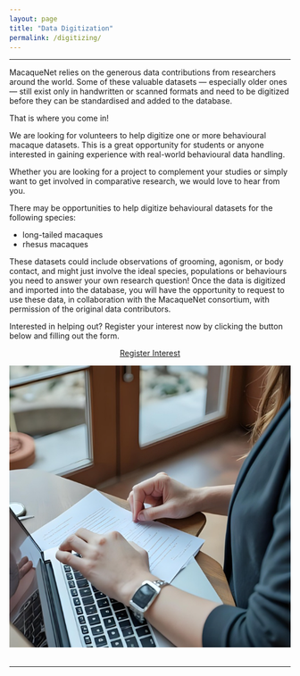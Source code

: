 ```yaml
---
layout: page
title: "Data Digitization"
permalink: /digitizing/
---
```

***
  
MacaqueNet relies on the generous data contributions from researchers around the world. Some of these valuable datasets — especially older ones — still exist only in handwritten or scanned formats and need to be digitized before they can be standardised and added to the database.

That is where you come in!

We are looking for volunteers to help digitize one or more behavioural macaque datasets. 
This is a great opportunity for students or anyone interested in gaining experience with real-world behavioural data handling. 

Whether you are looking for a project to complement your studies or simply want to get involved in comparative research, we would love to hear from you.

There may be opportunities to help digitize behavioural datasets for the following species:
* long-tailed macaques 
* rhesus macaques

These datasets could include observations of grooming, agonism, or body contact, and might just involve the ideal species, populations or behaviours you need to answer your own research question! 
Once the data is digitized and imported into the database, you will have the opportunity to request to use these data, in collaboration with the MacaqueNet consortium, with permission of the original data contributors.

Interested in helping out? Register your interest now by clicking the button below and filling out the form. 

<ul class="actions" style="display: flex; justify-content: center; list-style: none; padding: 0; gap: 10px;">
  <li><a href="" target="_blank" class="button big">Register Interest</a></li> 
</ul>

<div style="text-align:center"><img class="image" src="/assets/images/dataentry.png"/></div><br/>
  
***
  

  